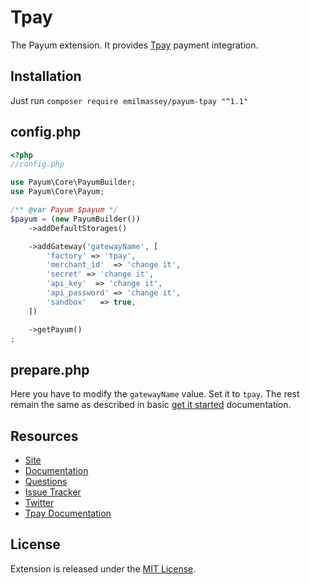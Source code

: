 # Tpay
The Payum extension. It provides [Tpay](https://tpay.com) payment integration.

## Installation
Just run `composer require emilmassey/payum-tpay "^1.1"`

## config.php
```php
<?php
//config.php

use Payum\Core\PayumBuilder;
use Payum\Core\Payum;

/** @var Payum $payum */
$payum = (new PayumBuilder())
    ->addDefaultStorages()

    ->addGateway('gatewayName', [
        'factory' => 'tpay',
        'merchant_id'  => 'change it',
        'secret' => 'change it',
        'api_key'  => 'change it',
        'api_password' => 'change it',
        'sandbox'   => true,
    ])

    ->getPayum()
;
```
## prepare.php

Here you have to modify the `gatewayName` value. Set it to `tpay`. The rest remain the same as described in basic [get it started](https://github.com/Payum/Payum/blob/master/docs/get-it-started.md) documentation.

## Resources

* [Site](https://payum.forma-pro.com/)
* [Documentation](https://github.com/Payum/Payum/blob/master/docs/index.md#general)
* [Questions](http://stackoverflow.com/questions/tagged/payum)
* [Issue Tracker](https://github.com/Payum/Payum/issues)
* [Twitter](https://twitter.com/payumphp)
* [Tpay Documentation](https://docs.tpay.com)

## License

Extension is released under the [MIT License](LICENSE).
